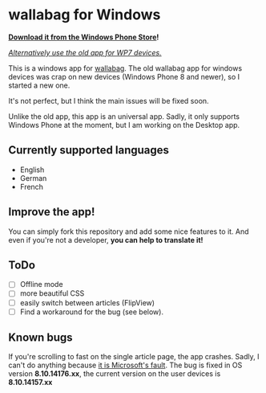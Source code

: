 wallabag for Windows
================
**[Download it from the Windows Phone Store](http://www.windowsphone.com/en-US/store/app/wallabag/d5226cf1-f422-4e00-996c-88e9c5233332)!**

*[Alternatively use the old app for WP7 devices.](http://www.windowsphone.com/en-us/store/app/wallabag/ff890514-348c-4d0b-9b43-153fff3f7450)*

This is a windows app for [wallabag](http://wallabag.org).
The old wallabag app for windows devices was crap on new devices (Windows Phone 8 and newer), so I started a new one.

It's not perfect, but I think the main issues will be fixed soon.

Unlike the old app, this app is an universal app. Sadly, it only supports Windows Phone at the moment, but I am working on the Desktop app.

## Currently supported languages
- English
- German
- French

## Improve the app!
You can simply fork this repository and add some nice features to it.
And even if you're not a developer, **you can help to translate it!**

## ToDo
- [ ] Offline mode
- [ ] more beautiful CSS
- [ ] easily switch between articles (FlipView)
- [ ] Find a workaround for the bug (see below).

## Known bugs
If you're scrolling to fast on the single article page, the app crashes.
Sadly, I can't do anything because [it is Microsoft's fault](https://social.msdn.microsoft.com/Forums/windowsapps/en-US/854abfa2-5312-4583-92d9-26430c7f5d9c/universal-app-webview-crashing-when-scrolling-windows-phone-81?forum=wpdevelop#006e77f5-474f-4162-8b90-86d4ea5c8d58).
The bug is fixed in OS version **8.10.14176.xx**, the current version on the user devices is **8.10.14157.xx**
